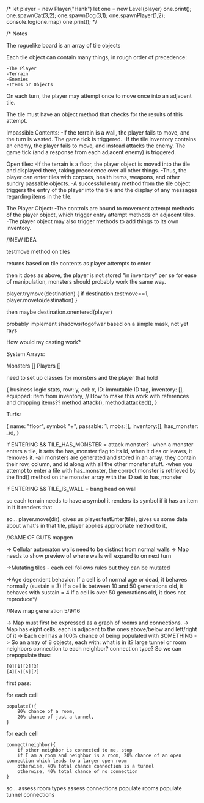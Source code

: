 /*
    let player = new Player("Hank")
    let one = new Level(player)
    one.print();
one.spawnCat(3,2);
one.spawnDog(3,1);
one.spawnPlayer(1,2);
console.log(one.map)
one.print();
*/

/* Notes

The roguelike board is an array of tile objects

Each tile object can contain many things, in rough order of precedence:

	-The Player
	-Terrain
	-Enemies
	-Items or Objects

On each turn, the player may attempt once to move once into an adjacent tile.  

The tile must have an object method that checks for the results of this attempt.
	
Impassible Contents:
	-If the terrain is a wall, the player fails to move, and the turn is wasted.  The game tick is triggered.
	-If the tile inventory contains an enemy, the player fails to move, and instead attacks the enemy.  The game tick (and a response from each adjacent enemy) is triggered.

Open tiles:
	-If the terrain is a floor, the player object is moved into the tile and displayed there, taking precedence over all other things.
	-Thus, the player can enter tiles with corpses, health items, weapons, and other sundry passable objects.
	-A successful entry method from the tile object triggers the entry of the player into the tile and the display of any messages regarding items in the tile.

The Player Object:
	-The controls are bound to movement attempt methods of the player object, which trigger entry attempt methods on adjacent tiles.
	-The player object may also trigger methods to add things to its own inventory.


//NEW IDEA

testmove method on tiles

returns based on tile contents as player attempts to enter

then it does as above, the player is not stored "in inventory" per se for ease of manipulation, monsters should probably work the same way.

player.trymove(destination)
{
if destination.testmove==1, player.moveto(destination)
}

then maybe destination.onentered(player)

probably implement shadows/fogofwar based on a simple mask, not yet rays

How would ray casting work?


System Arrays:

Monsters []
Players []

need to set up classes for monsters and the player that hold 

{
	business logic stats,
	row: y,
	col: x,
	ID: immutable ID tag,
	inventory: [],
	equipped: item from inventory, // How to make this work with references and dropping items??
	method.attack(),
	method.attacked(),
}


Turfs:

{
	name: "floor",
	symbol: "+",
	passable: 1,
	mobs:[],
	inventory:[],
	has_monster: _id,
}

if ENTERING && TILE_HAS_MONSTER = attack monster?
	-when a monster enters a tile, it sets the has_monster flag to its id, when it dies or leaves, it removes it.
	-all monsters are generated and stored in an array.  they contain their row, column, and id along with all the other monster stuff.
	-when you attempt to enter a tile with has_monster, the correct monster is retrieved by the find() method on the monster array with the ID set to has_monster



if ENTERING && TILE_IS_WALL = bang head on wall


so each terrain needs to have a symbol
it renders its symbol
if it has an item in it it renders that


so... player.move(dir),
gives us player.testEnter(tile),
gives us some data about what's in that tile,
player applies appropriate method to it,







//GAME OF GUTS mapgen

-> Cellular automaton walls need to be distinct from normal walls
-> Map needs to show preview of where walls will expand to on next turn

->Mutating tiles - each cell follows rules but they can be mutated




->Age dependent behavior:
	If a cell is of normal age or dead, it behaves normally (sustain = 3)
	If a cell is between 10 and 50 generations old, it behaves with sustain = 4
	If a cell is over 50 generations old, it does not reproduce*/



//New map generation 5/9/16

-> Map must first be expressed as a graph of rooms and connections.
-> Map has eight cells, each is adjacent to the ones above/below and left/right of it
-> Each cell has a 100% chance of being populated with SOMETHING
-> So an array of 8 objects, each with:
	what is in it?
		large tunnel or
		room
	neighbors
		connection to each neighbor?
			connection type?
	So we can prepopulate thus:

	[0][1][2][3]
	[4][5][6][7]

first pass: 

for each cell

	populate(){
		80% chance of a room,
		20% chance of just a tunnel,
	}

for each cell

	connect(neighbor){
		if other neighbor is connected to me, stop
		if I am a room and neighbor is a room, 20% chance of an open connection which leads to a larger open room
		otherwise, 40% total chance connection is a tunnel
		otherwise, 40% total chance of no connection
	}

so...
	assess room types
	assess connections
	populate rooms
	populate tunnel connections